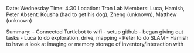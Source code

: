 Date: Wednesday
Time: 4:30 
Location: Tron Lab
Members: Luca, Hamish, Peter
Absent: Kousha (had to get his dog), Zheng (unknown), Matthew (unknown)

Summary:
    - Connected Turtlebot to wifi
    - setup github
    - began giving out tasks
        - Luca to do exploration, drive, mapping
        - Peter to do SLAM
        - Hamish to have a look at imaging or memory storage of inventory/interaction with 